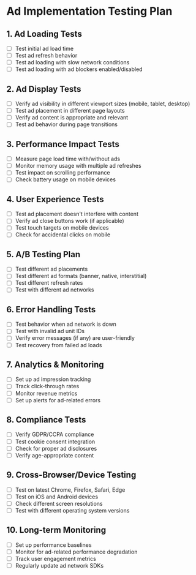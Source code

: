 # Ad Implementation Testing Plan

## 1. Ad Loading Tests
- [ ] Test initial ad load time
- [ ] Test ad refresh behavior
- [ ] Test ad loading with slow network conditions
- [ ] Test ad loading with ad blockers enabled/disabled

## 2. Ad Display Tests
- [ ] Verify ad visibility in different viewport sizes (mobile, tablet, desktop)
- [ ] Test ad placement in different page layouts
- [ ] Verify ad content is appropriate and relevant
- [ ] Test ad behavior during page transitions

## 3. Performance Impact Tests
- [ ] Measure page load time with/without ads
- [ ] Monitor memory usage with multiple ad refreshes
- [ ] Test impact on scrolling performance
- [ ] Check battery usage on mobile devices

## 4. User Experience Tests
- [ ] Test ad placement doesn't interfere with content
- [ ] Verify ad close buttons work (if applicable)
- [ ] Test touch targets on mobile devices
- [ ] Check for accidental clicks on mobile

## 5. A/B Testing Plan
- [ ] Test different ad placements
- [ ] Test different ad formats (banner, native, interstitial)
- [ ] Test different refresh rates
- [ ] Test with different ad networks

## 6. Error Handling Tests
- [ ] Test behavior when ad network is down
- [ ] Test with invalid ad unit IDs
- [ ] Verify error messages (if any) are user-friendly
- [ ] Test recovery from failed ad loads

## 7. Analytics & Monitoring
- [ ] Set up ad impression tracking
- [ ] Track click-through rates
- [ ] Monitor revenue metrics
- [ ] Set up alerts for ad-related errors

## 8. Compliance Tests
- [ ] Verify GDPR/CCPA compliance
- [ ] Test cookie consent integration
- [ ] Check for proper ad disclosures
- [ ] Verify age-appropriate content

## 9. Cross-Browser/Device Testing
- [ ] Test on latest Chrome, Firefox, Safari, Edge
- [ ] Test on iOS and Android devices
- [ ] Check different screen resolutions
- [ ] Test with different operating system versions

## 10. Long-term Monitoring
- [ ] Set up performance baselines
- [ ] Monitor for ad-related performance degradation
- [ ] Track user engagement metrics
- [ ] Regularly update ad network SDKs
